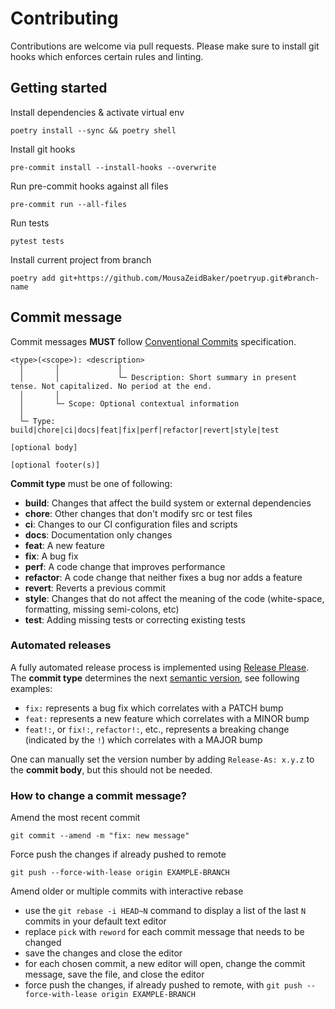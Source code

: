 # Contributing

Contributions are welcome via pull requests. Please make sure to install git
hooks which enforces certain rules and linting.


## Getting started

Install dependencies & activate virtual env

```shell
poetry install --sync && poetry shell
```

Install git hooks

```shell
pre-commit install --install-hooks --overwrite
```

Run pre-commit hooks against all files

```shell
pre-commit run --all-files
```

Run tests

```shell
pytest tests
```

Install current project from branch

```shell
poetry add git+https://github.com/MousaZeidBaker/poetryup.git#branch-name
```


## Commit message

Commit messages **MUST** follow [Conventional
Commits](https://www.conventionalcommits.org/) specification.

```
<type>(<scope>): <description>
  │       │             │
  │       │             └─ Description: Short summary in present tense. Not capitalized. No period at the end.
  │       │
  │       └─ Scope: Optional contextual information
  │
  └─ Type: build|chore|ci|docs|feat|fix|perf|refactor|revert|style|test

[optional body]

[optional footer(s)]
```
**Commit type** must be one of following:
- **build**: Changes that affect the build system or external dependencies
- **chore**: Other changes that don't modify src or test files
- **ci**: Changes to our CI configuration files and scripts
- **docs**: Documentation only changes
- **feat**: A new feature
- **fix**: A bug fix
- **perf**: A code change that improves performance
- **refactor**: A code change that neither fixes a bug nor adds a feature
- **revert**: Reverts a previous commit
- **style**: Changes that do not affect the meaning of the code (white-space,
  formatting, missing semi-colons, etc)
- **test**: Adding missing tests or correcting existing tests


### Automated releases

A fully automated release process is implemented using [Release
Please](https://github.com/googleapis/release-please). The **commit type**
determines the next [semantic version](https://semver.org/), see following
examples:

- `fix:` represents a bug fix which correlates with a PATCH bump
- `feat:` represents a new feature which correlates with a MINOR bump
- `feat!:`,  or `fix!:`, `refactor!:`, etc., represents a breaking change
  (indicated by the `!`) which correlates with a MAJOR bump

One can manually set the version number by adding `Release-As: x.y.z` to the
**commit body**, but this should not be needed.


### How to change a commit message?

Amend the most recent commit

```shell
git commit --amend -m "fix: new message"
```

Force push the changes if already pushed to remote

```shell
git push --force-with-lease origin EXAMPLE-BRANCH
```

Amend older or multiple commits with interactive rebase
- use the `git rebase -i HEAD~N` command to display a list of the last `N`
  commits in your default text editor
- replace `pick` with `reword` for each commit message that needs to be changed
- save the changes and close the editor
- for each chosen commit, a new editor will open, change the commit message,
  save the file, and close the editor
- force push the changes, if already pushed to remote, with `git push
  --force-with-lease origin EXAMPLE-BRANCH`
